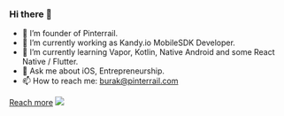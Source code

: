 ### Hi there 👋

- 💼 I’m founder of Pinterrail.
- 🔭 I’m currently working as Kandy.io MobileSDK Developer.
- 🌱 I’m currently learning Vapor, Kotlin, Native Android and some React Native / Flutter.
- 💬 Ask me about iOS, Entrepreneurship.
- 📫 How to reach me: burak@pinterrail.com

[Reach more](https://burakgunduztr.github.io)
[<img src="https://www.pinterrail.com/other/pinterrail-news.png" onclick="window.open('anotherpage.html', '_blank');">](https://pinterrail.com/app)
